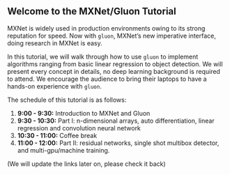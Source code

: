 ## Welcome to the MXNet/Gluon Tutorial

MXNet is widely used in production environments owing to its strong reputation for speed. Now with `gluon`, MXNet’s new imperative interface, doing research in MXNet is easy. 

In this tutorial, we will walk through how to use `gluon` to implement algorithms ranging from basic linear regression to object detection. We will present every concept in details, no deep learning background is required to attend. We encourage the audience to bring their laptops to have a hands-on experience with `gluon`. 

The schedule of this tutorial is as follows:

1. **9:00 - 9:30:** Introduction to MXNet and Gluon
2. **9:30 - 10:30:** Part I: n-dimensional arrays, auto differentiation, linear regression  and convolution neural network
3. **10:30 - 11:00:** Coffee break
4. **11:00 - 12:00:** Part II: residual networks, single shot multibox detector, and multi-gpu/machine training. 

(We will update the links later on, please check it back)
